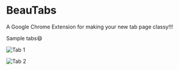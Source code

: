 # BeauTabs
A Google Chrome Extension for making your new tab page classy!!!

Sample tabs😄

![Tab 1](/BeauTabs/blob/master/BeauTabs/images/img_1.PNG?raw=true "Tab 1")

![Tab 2](/BeauTabs/blob/master/BeauTabs/images/img_2.PNG?raw=true "Tab 2")
